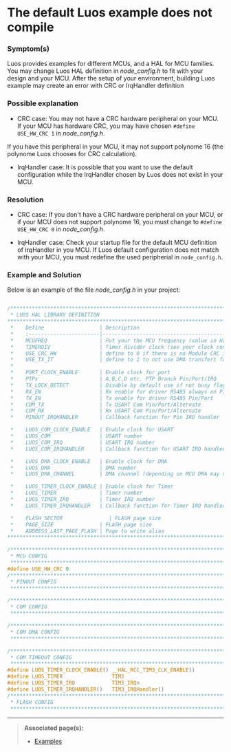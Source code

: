 # The default Luos example does not compile

### Symptom(s)

Luos provides examples for different MCUs, and a HAL for MCU families. You may change Luos HAL definition in *node_config.h* to fit with your design and your MCU. After the setup of your environment, building Luos example may create an error with CRC or IrqHandler definition

### Possible explanation

- CRC case:
You may not have a CRC hardware peripheral on your MCU. If your MCU has hardware CRC, you may have chosen `#define USE_HW_CRC 1` in *node_config.h*. 

If you have this peripheral in your MCU, it may not support polynome 16 (the polynome Luos chooses for CRC calculation).

- IrqHandler case:
It is possible that you want to use the default configuration while the IrqHandler chosen by Luos does not exist in your MCU.

### Resolution

- CRC case:
If you don't have a CRC hardware peripheral on your MCU, or if your MCU does not support polynome 16, you must change to `#define USE_HW_CRC 0` in *node_config.h*. 

- IrqHandler case:
Check your startup file for the default MCU definition of IrqHandler in you MCU. If Luos default configuration does not match with your MCU, you must redefine the used peripherial in `node_config.h`.

### Example and Solution

Below is an example of the file *node_config.h* in your project:

```C

/*******************************************************************************
 * LUOS HAL LIBRARY DEFINITION
*******************************************************************************
 *    Define                  | Description
 *    :-----------------------|-----------------------------------------------
 *    MCUFREQ                 | Put your the MCU frequency (value in Hz)
 *    TIMERDIV                | Timer divider clock (see your clock configuration)
 *    USE_CRC_HW              | define to 0 if there is no Module CRC in your MCU
 *    USE_TX_IT               | define to 1 to not use DMA transfert for Luos Tx
 *
 *    PORT_CLOCK_ENABLE       | Enable clock for port
 *    PTPx                    | A,B,C,D etc. PTP Branch Pin/Port/IRQ
 *    TX_LOCK_DETECT          | Disable by default use if not busy flag in USART Pin/Port/IRQ
 *    RX_EN                   | Rx enable for driver RS485 always on Pin/Port
 *    TX_EN                   | Tx enable for driver RS485 Pin/Port
 *    COM_TX                  | Tx USART Com Pin/Port/Alternate
 *    COM_RX                  | Rx USART Com Pin/Port/Alternate
 *    PINOUT_IRQHANDLER       | Callback function for Pin IRQ handler

 *    LUOS_COM_CLOCK_ENABLE   | Enable clock for USART
 *    LUOS_COM                | USART number
 *    LUOS_COM_IRQ            | USART IRQ number
 *    LUOS_COM_IRQHANDLER     | Callback function for USART IRQ handler

 *    LUOS_DMA_CLOCK_ENABLE   | Enable clock for DMA
 *    LUOS_DMA                | DMA number
 *    LUOS_DMA_CHANNEL        | DMA channel (depending on MCU DMA may need special config)

 *    LUOS_TIMER_CLOCK_ENABLE | Enable clock for Timer
 *    LUOS_TIMER              | Timer number
 *    LUOS_TIMER_IRQ          | Timer IRQ number
 *    LUOS_TIMER_IRQHANDLER   | Callback function for Timer IRQ handler

 *    FLASH_SECTOR               | FLASH page size
 *    PAGE_SIZE               | FLASH page size
 *    ADDRESS_LAST_PAGE_FLASH | Page to write alias
******************************************************************************/

/*******************************************************************************
 * MCU CONFIG
 ******************************************************************************/
#define USE_HW_CRC 0
/*******************************************************************************
 * PINOUT CONFIG
 ******************************************************************************/

/*******************************************************************************
 * COM CONFIG
 ******************************************************************************/

/*******************************************************************************
 * COM DMA CONFIG
 ******************************************************************************/

/*******************************************************************************
 * COM TIMEOUT CONFIG
 ******************************************************************************/
#define LUOS_TIMER_CLOCK_ENABLE() __HAL_RCC_TIM3_CLK_ENABLE()
#define LUOS_TIMER                TIM3
#define LUOS_TIMER_IRQ            TIM3_IRQn
#define LUOS_TIMER_IRQHANDLER()   TIM3_IRQHandler()
/*******************************************************************************
 * FLASH CONFIG
 ******************************************************************************/

```

<hr>

> **Associated page(s):** 
> - [Examples](https://github.com/Luos-io/Examples/tree/master/Projects/NUCLEO-F401RE/Button)
